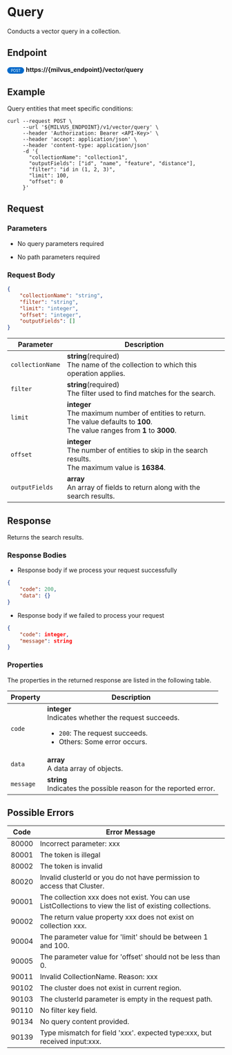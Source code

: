 # Query

Conducts a vector query in a collection.

## Endpoint

<div>
    <div style="display: inline-block; background: #026aca; font-size: 0.6em; border-radius: 10px; color: #ffffff; padding: 0.3em 1em;">
        <span>POST</span>
    </div>
    <span style="font-weight: bold;">  https://{milvus_endpoint}/vector/query</span>
</div>

## Example


Query entities that meet specific conditions:

```shell
curl --request POST \
     --url '${MILVUS_ENDPOINT}/v1/vector/query' \
     --header 'Authorization: Bearer <API-Key>' \
     --header 'accept: application/json' \
     --header 'content-type: application/json'
     -d '{
       "collectionName": "collection1",
       "outputFields": ["id", "name", "feature", "distance"],
       "filter": "id in (1, 2, 3)",
       "limit": 100,
       "offset": 0
     }'
```



## Request

### Parameters

- No query parameters required

- No path parameters required

### Request Body

```json
{
    "collectionName": "string",
    "filter": "string",
    "limit": "integer",
    "offset": "integer",
    "outputFields": []
}
```

| Parameter        | Description                                                                               |
|------------------|-------------------------------------------------------------------------------------------|
| `collectionName`  | **string**(required)<br>The name of the collection to which this operation applies.|
| `filter`  | **string**(required)<br>The filter used to find matches for the search.|
| `limit`  | **integer**<br>The maximum number of entities to return.<br>The value defaults to **100**.<br>The value ranges from **1** to **3000**.|
| `offset`  | **integer**<br>The number of entities to skip in the search results.<br>The maximum value is **16384**.|
| `outputFields`  | **array**<br>An array of fields to return along with the search results.|

## Response

Returns the search results.

### Response Bodies

- Response body if we process your request successfully

```json
{
    "code": 200,
    "data": {}
}
```

- Response body if we failed to process your request

```json
{
    "code": integer,
    "message": string
}
```

### Properties

The properties in the returned response are listed in the following table.

| Property | Description                                                                                                                                 |
|----------|---------------------------------------------------------------------------------------------------------------------------------------------|
| `code`   | **integer**<br>Indicates whether the request succeeds.<br><ul><li>`200`: The request succeeds.</li><li>Others: Some error occurs.</li></ul> |
| `data`  | **array**<br>A data array of objects. |
| `message`  | **string**<br>Indicates the possible reason for the reported error. |

## Possible Errors

| Code | Error Message |
| ---- | ------------- |
| 80000 | Incorrect parameter: xxx |
| 80001 | The token is illegal |
| 80002 | The token is invalid |
| 80020 | Invalid clusterId or you do not have permission to access that Cluster. |
| 90001 | The collection xxx does not exist. You can use ListCollections to view the list of existing collections. |
| 90002 | The return value property xxx does not exist on collection xxx. |
| 90004 | The parameter value for 'limit' should be between 1 and 100. |
| 90005 | The parameter value for 'offset' should not be less than 0. |
| 90011 | Invalid CollectionName. Reason: xxx |
| 90102 | The cluster does not exist in current region. |
| 90103 | The clusterId parameter is empty in the request path. |
| 90110 | No filter key field. |
| 90134 | No query content provided. |
| 90139 | Type mismatch for field 'xxx'. expected type:xxx, but received input:xxx. |

